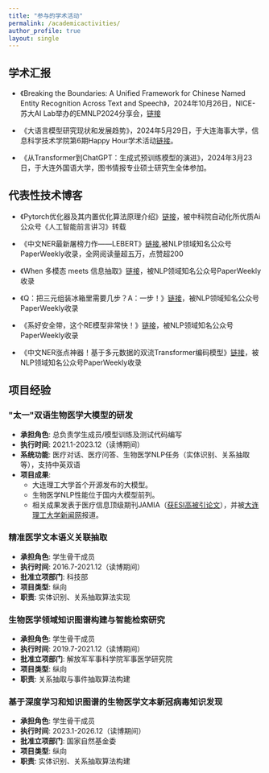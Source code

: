 ```yaml
---
title: "参与的学术活动"
permalink: /academicactivities/ 
author_profile: true
layout: single
---
```



## 学术汇报

* 《Breaking the Boundaries: A Unified Framework for Chinese Named Entity Recognition Across Text and Speech》，2024年10月26日，NICE-苏大AI Lab举办的EMNLP2024分享会，[链接](https://mp.weixin.qq.com/s/Xl4-9Fvp9jTEaahvxbXhig)

* 《大语言模型研究现状和发展趋势》，2024年5月29日，于大连海事大学，信息科学技术学院第6期Happy Hour学术活动[链接](https://news.dlmu.edu.cn/info/1003/181677.htm)。

* 《从Transformer到ChatGPT：生成式预训练模型的演进》，2024年3月23日，于大连外国语大学，图书情报专业硕士研究生全体参加。

## 代表性技术博客

* 《Pytorch优化器及其内置优化算法原理介绍》[链接](https://mp.weixin.qq.com/s/nWK0ci4qtKXJd-j--ZsC4Q)，被中科院自动化所优质Ai公众号《人工智能前言讲习》转载

* 《中文NER最新屠榜力作——LEBERT》[链接](https://mp.weixin.qq.com/s/MQ9HyQTBZ1YXkbXZ2ogShQ),被NLP领域知名公众号PaperWeekly收录，全网阅读量超五万，点赞超200

* 《When 多模态 meets 信息抽取》[链接](https://mp.weixin.qq.com/s/U-tvlEGNswhXYecoLJ76HA)，被NLP领域知名公众号PaperWeekly收录

* 《Q：把三元组装冰箱里需要几步？A：一步！》[链接](https://mp.weixin.qq.com/s/N6kEY0dRi7VFTXD6uDTSDQ)，被NLP领域知名公众号PaperWeekly收录

* 《系好安全带，这个RE模型非常快！》[链接](https://mp.weixin.qq.com/s/UEAOKA91SyUeNCvrNg65dw)，被NLP领域知名公众号PaperWeekly收录

* 《中文NER涨点神器！基于多元数据的双流Transformer编码模型》[链接](https://mp.weixin.qq.com/s/69m4v5LUCNzgJp7R3a1GxA)，被NLP领域知名公众号PaperWeekly收录

## 项目经验

### "太一"双语生物医学大模型的研发
- **承担角色**: 总负责学生成员/模型训练及测试代码编写  
- **执行时间**: 2021.1-2023.12（读博期间）
- **系统功能**: 医疗对话、医疗问答、生物医学NLP任务（实体识别、关系抽取等），支持中英双语  
- **项目成果**:  
  - 大连理工大学首个开源发布的大模型。  
  - 生物医学NLP性能位于国内大模型前列。  
  - 相关成果发表于医疗信息顶级期刊JAMIA（[获ESI高被引论文](https://ir.dlut.edu.cn/info/1005/1703.htm)），并被[大连理工大学新闻网](https://news.dlut.edu.cn/info/1241/83465.htm)报道。

### 精准医学文本语义关联抽取
- **承担角色**: 学生骨干成员  
- **执行时间**: 2016.7-2021.12（读博期间）
- **批准立项部门**: 科技部  
- **项目类型**: 纵向  
- **职责**: 实体识别、关系抽取算法实现  

### 生物医学领域知识图谱构建与智能检索研究
- **承担角色**: 学生骨干成员  
- **执行时间**: 2019.7-2021.12（读博期间）
- **批准立项部门**: 解放军军事科学院军事医学研究院  
- **项目类型**: 纵向  
- **职责**: 关系抽取与事件抽取算法构建  

### 基于深度学习和知识图谱的生物医学文本新冠病毒知识发现
- **承担角色**: 学生骨干成员  
- **执行时间**: 2023.1-2026.12（读博期间）  
- **批准立项部门**: 国家自然基金委  
- **项目类型**: 纵向  
- **职责**: 实体识别、关系抽取算法构建  

